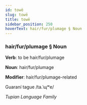 ```yaml
---
id: towë
slug: towë
title: towë
sidebar_position: 250
hoverText: hair/fur/plumage § Noun
---
```


### hair/fur/plumage § Noun

**Verb**: to be hair/fur/plumage

**Noun**: hair/fur/plumage

**Modifier**: hair/fur/plumage-related

Guaraní tague /ta.ˈɰʷe/

*Tupian Language Family*